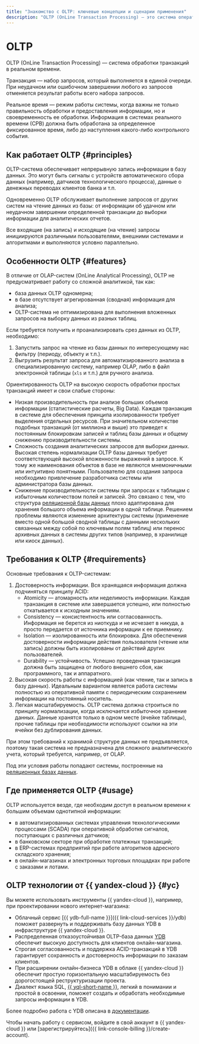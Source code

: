 ```yaml
---
title: "Знакомство с OLTP: ключевые концепции и сценарии применения"
description: "OLTP (OnLine Transaction Processing) — это система оперативной обработки транзакций."
---
```


# OLTP

OLTP (OnLine Transaction Processing) — система обработки транзакций в реальном времени.

Транзакция — набор запросов, который выполняется в единой очереди. При неудачном или ошибочном завершении любого из запросов отменяется результат работы всего набора запросов.

Реальное время — режим работы системы, когда важны не только правильность обработки и предоставления информации, но и своевременность ее обработки. Информация в системах реального времени (СРВ) должна быть обработана за определенное фиксированное время, либо до наступления какого-либо контрольного события.

## Как работает OLTP {#principles}

OLTP-система обеспечивает непрерывную запись информации в базу данных. Это могут быть сигналы с устройств автоматического сбора данных (например, датчиков технологического процесса), данные о денежных переводах клиентов банка и т.п.

Одновременно OLTP обслуживает выполнение запросов от других систем на чтение данных из базы: от информации об удачном или неудачном завершении определенной транзакции до выборки информации для аналитических отчетов.

Все входящие (на запись) и исходящие (на чтение) запросы инициируются различными пользователями, внешними системами и алгоритмами и выполняются условно параллельно.

## Особенности OLTP {#features}

В отличие от OLAP-систем (OnLine Analytical Processing), OLTP не предусматривает работу со сложной аналитикой, так как:
* база данных OLTP одномерна;
* в базе отсутствует агрегированная (сводная) информация для анализа;
* OLTP-система не оптимизирована для выполнения вложенных запросов на выборку данных из разных таблиц.

Если требуется получить и проанализировать срез данных из OLTP, необходимо:
1. Запустить запрос на чтение из базы данных по интересующему нас фильтру (периоду, объекту и т.п.).
1. Выгрузить результат запроса для автоматизированного анализа в специализированную систему, например OLAP, либо в файл электронной таблицы (`xls` и т.п.) для ручного анализа.

Ориентированность OLTP на высокую скорость обработки простых транзакций имеет и свои слабые стороны:
* Низкая производительность при анализе больших объемов информации (статистические расчеты, Big Data).
  Каждая транзакция в системе для обеспечения принципа изолированности требует выделения отдельных ресурсов. При значительном количестве подобных транзакций (от миллиона и выше) это приведет к постоянным блокировкам записей и таблиц базы данных и общему снижению производительности системы.
* Сложность создания аналитических запросов для выборки данных.
  Высокая степень нормализации OLTP базы данных требует соответствующей высокой вложенности выражений в запросе. К тому же наименования объектов в базе не являются мнемоничными или интуитивно понятными. Пользователю для создания запроса необходимо привлечение разработчика системы или администратора базы данных.
* Снижение производительности системы при запросах к таблицам с избыточным количеством полей и записей.
  Это связано с тем, что структура [реляционной базы данных](relational-databases.md) плохо адаптирована для хранения большого объема информации в одной таблице. Решением проблемы являются изменение архитектуры системы (применение вместо одной большой сводной таблицы с данными нескольких связанных между собой по ключевым полям таблиц) или перенос архивных данных в системы других типов (например, в хранилище или киоск данных).

## Требования к OLTP {#requirements}

Основные требования к OLTP-системам:
1. Достоверность информации. Вся хранящаяся информация должна подчиняться принципу ACID:
   * Atomicity — атомарность или неделимость информации.
     Каждая транзакция в системе или завершается успешно, или полностью откатывается к исходным значениям.
   * Consistency — консистентность или согласованность.
     Информация не берется из ниоткуда и не исчезает в никуда, а просто передается от источника информации к ее приемнику.
   * Isolation — изолированность или блокировка.
     Для обеспечения достоверности информации действия пользователя (чтение или запись) должны быть изолированы от действий других пользователей.
   * Durability — устойчивость.
     Успешно проведенная транзакция должна быть защищена от любого внешнего сбоя, как программного, так и аппаратного.
1. Высокая скорость работы с информацией (как чтение, так и запись в базу данных). Идеальным вариантом является работа системы полностью из оперативной памяти с периодическим сохранением информации на постоянный носитель.
1. Легкая масштабируемость. OLTP система должна строиться по принципу нормализации, когда исключается избыточное хранение данных. Данные хранятся только в одном месте (ячейке таблицы), прочие таблицы при необходимости используют ссылки на эти ячейки без дублирования данных.

При этом требований к хранимой структуре данных не предъявляется, поэтому такая система не предназначена для сложного аналитического учета, который требуется, например, от OLAP.

Под эти условия работы попадают системы, построенные на [реляционных базах данных](relational-databases.md).

## Где применяется OLTP {#usage}

OLTP используется везде, где необходим доступ в реальном времени к большим объемам однотипной информации:
* в автоматизированных системах управления технологическими процессами (SCADA) при оперативной обработке сигналов, поступающих с различных датчиков;
* в банковском секторе при обработке платежных транзакций;
* в ERP-системах предприятий при работе алгоритмов адресного складского хранения;
* в онлайн-магазинах и электронных торговых площадках при работе с заказами и лотами.

## OLTP технологии от {{ yandex-cloud }} {#yc}

Вы можете использовать инструменты {{ yandex-cloud }}, например, при проектировании нового интернет-магазина:
* Облачный сервис [{{ ydb-full-name }}]({{ link-cloud-services }}/ydb) поможет развернуть и поддерживать базу данных YDB в инфраструктуре {{ yandex-cloud }}.
* Распределенная отказоустойчивая OLTP-база данных [YDB](https://ydb.tech/ru) обеспечит высокую доступность для клиентов онлайн-магазина.
* Строгая согласованность и поддержка ACID-транзакций в YDB гарантирует сохранность и достоверность информации по заказам клиентов.
* При расширении онлайн-бизнеса YDB в облаке {{ yandex-cloud }} обеспечит простую горизонтальную масштабируемость без дорогостоящей реструктуризации проекта.
* Диалект языка SQL, [{{ yql-short-name }}](https://ydb.tech/ru/docs/yql/reference/), легкий в понимании и простой в освоении, поможет создать и обработать необходимые запросы информации в YDB.

Более подробно работа с YDB описана в [документации](../ydb/).

Чтобы начать работу с сервисом, войдите в свой аккаунт в {{ yandex-cloud }} или [зарегистрируйтесь]({{ link-console-billing }}/create-account).

